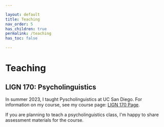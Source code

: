 ```yaml
---

layout: default
title: Teaching
nav_order: 5
has_children: true
permalink: /teaching
has_toc: false

---
```


# Teaching

## LIGN 170: Psycholinguistics 

In summer 2023, I taught Pyscholinguistics at UC San Diego. For information on my course, see my course page: [LIGN 170 Page](https://catherinearnett.github.io/170).

If you are planning to teach a psycholinguistics class, I'm happy to share assessment materials for the course.
